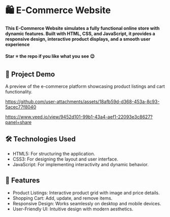 
<div><h1>🛍️ E-Commerce Website </h1></div>
<h4>This E-Commerce Website simulates a fully functional online store with dynamic features. Built with HTML, CSS, and JavaScript, it provides a responsive design, interactive product displays, and a smooth user experience</h4>
 <h4>Star ⭐ the repo if you like what you see 😉 </h4>
 <div>
 <h2>📸 Project Demo</h2>
 <p>A preview of the e-commerce platform showcasing product listings and cart functionality.</p>

 https://github.com/user-attachments/assets/18afb59d-d368-453a-8c93-5acec77f8040


https://www.veed.io/view/9452d101-99b1-43a4-aef1-22093e3c8627?panel=share
<h2>🛠️ Technologies Used</h2>
 <ul>
   <li>HTML5: For structuring the application.</li>
   <li>CSS3: For designing the layout and user interface.</li>
   <li>JavaScript: For implementing interactivity and dynamic behavior.</li>
 </ul>  
 
 <h2>🎨 Features</h2>
 <ul>
   <li>Product Listings: Interactive product grid with image and price details.</li>
   <li>Shopping Cart: Add, update, and remove items.</li>
   <li>Responsive Design: Works seamlessly on desktop and mobile devices.</li>
    <li>User-Friendly UI: Intuitive design with modern aesthetics.</li>
 </ul> 
